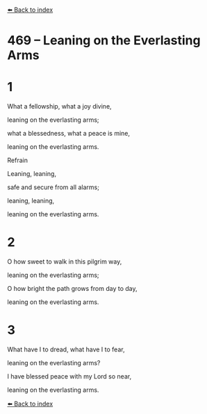 [⬅️ Back to index](../README.md)

# 469 – Leaning on the Everlasting Arms





# 1

What a fellowship, what a joy divine,

leaning on the everlasting arms;

what a blessedness, what a peace is mine,

leaning on the everlasting arms.



Refrain

Leaning, leaning,

safe and secure from all alarms;

leaning, leaning,

leaning on the everlasting arms.



# 2

O how sweet to walk in this pilgrim way,

leaning on the everlasting arms;

O how bright the path grows from day to day,

leaning on the everlasting arms.



# 3

What have I to dread, what have I to fear,

leaning on the everlasting arms?

I have blessed peace with my Lord so near,

leaning on the everlasting arms.

[⬅️ Back to index](../README.md)
